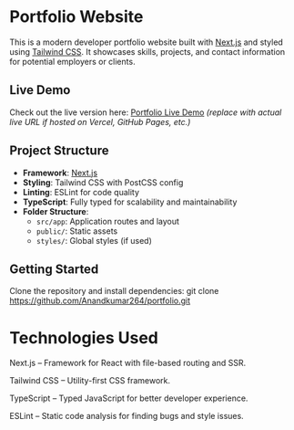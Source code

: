 # Portfolio Website

This is a modern developer portfolio website built with [Next.js](https://nextjs.org) and styled using [Tailwind CSS](https://tailwindcss.com). It showcases skills, projects, and contact information for potential employers or clients.

##  Live Demo

Check out the live version here: [Portfolio Live Demo](https://anandkumar264.github.io/portfolio) *(replace with actual live URL if hosted on Vercel, GitHub Pages, etc.)*

##  Project Structure

- **Framework**: [Next.js](https://nextjs.org)
- **Styling**: Tailwind CSS with PostCSS config
- **Linting**: ESLint for code quality
- **TypeScript**: Fully typed for scalability and maintainability
- **Folder Structure**:
  - `src/app`: Application routes and layout
  - `public/`: Static assets
  - `styles/`: Global styles (if used)

##  Getting Started

Clone the repository and install dependencies:
git clone https://github.com/Anandkumar264/portfolio.git

Technologies Used
=======================================
Next.js – Framework for React with file-based routing and SSR.

Tailwind CSS – Utility-first CSS framework.

TypeScript – Typed JavaScript for better developer experience.

ESLint – Static code analysis for finding bugs and style issues.
